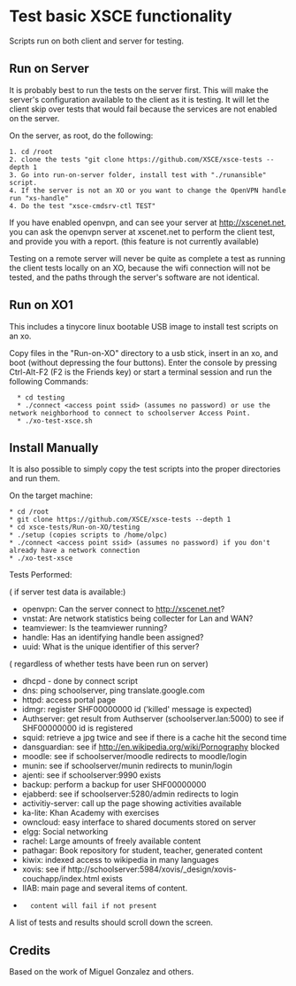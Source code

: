 Test basic XSCE functionality
=============================

Scripts run on both client and server for testing.

Run on Server
-------------

It is probably best to run the tests on the server first. This will make the server's configuration available to the client as it is testing. It will let the client skip over tests that would fail because the services are not enabled on the server.

On the server, as root, do the following:

    1. cd /root
    2. clone the tests "git clone https://github.com/XSCE/xsce-tests --depth 1
    3. Go into run-on-server folder, install test with "./runansible" script.
    4. If the server is not an XO or you want to change the OpenVPN handle run "xs-handle"
    4. Do the test "xsce-cmdsrv-ctl TEST"

If you have enabled openvpn, and can see your server at http://xscenet.net, you can ask the openvpn server at xscenet.net to perform the client test, and provide you with a report. (this feature is not currently available)

Testing on a remote server will never be quite as complete a test as running the client tests locally on an XO, because the wifi connection will not be tested, and the paths through the server's software are not identical.

Run on XO1
----------

This includes a tinycore linux bootable USB image to install test scripts on an xo.

  Copy files in the "Run-on-XO" directory to a usb stick, insert in an xo, and boot (without depressing the four buttons).
  Enter the console by pressing Ctrl-Alt-F2 (F2 is the Friends key)
  or start a terminal session
  and run the following Commands:

      * cd testing
      * ./connect <access point ssid> (assumes no password) or use the network neighborhood to connect to schoolserver Access Point.
      * ./xo-test-xsce.sh


Install Manually
----------------

It is also possible to simply copy the test scripts into the proper directories and run them.

On the target machine:

    * cd /root
    * git clone https://github.com/XSCE/xsce-tests --depth 1
    * cd xsce-tests/Run-on-XO/testing
    * ./setup (copies scripts to /home/olpc)
    * ./connect <access point ssid> (assumes no password) if you don't already have a network connection
    * ./xo-test-xsce


Tests Performed:

( if server test data is available:)
* openvpn: Can the server connect to http://xscenet.net?
* vnstat: Are network statistics being collecter for Lan and WAN?
* teamviewer: Is the teamviewer running?
* handle: Has an identifying handle been assigned?
* uuid: What is the unique identifier of this server?

( regardless of whether tests have been run on server)
* dhcpd - done by connect script
* dns: ping schoolserver, ping translate.google.com
* httpd: access portal page
* idmgr: register SHF00000000 id ('killed' message is expected)
* Authserver: get result from Authserver (schoolserver.lan:5000) to see if SHF00000000 id is registered
* squid: retrieve a jpg twice and see if there is a cache hit the second time
* dansguardian: see if http://en.wikipedia.org/wiki/Pornography blocked
* moodle: see if schoolserver/moodle redirects to moodle/login
* munin: see if schoolserver/munin redirects to munin/login
* ajenti: see if  schoolserver:9990 exists
* backup: perform a backup for user SHF00000000
* ejabberd: see if  schoolserver:5280/admin redirects to login
* activitiy-server: call up the page showing activities available
* ka-lite: Khan Academy with exercises
* owncloud: easy interface to shared documents stored on server
* elgg: Social networking
* rachel: Large amounts of freely available content
* pathagar: Book repository for student, teacher, generated content
* kiwix: indexed access to wikipedia in many languages
* xovis: see if http://schoolserver:5984/xovis/_design/xovis-couchapp/index.html exists
* IIAB: main page and several items of content.
*       content will fail if not present

A list of tests and results should scroll down the screen.


Credits
-------

Based on the work of Miguel Gonzalez and others.
